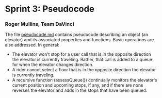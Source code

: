 # Sprint 3: Pseudocode
### Roger Mullins, Team DaVinci

The file [pseudocode.md](pseudocode.md) contains pseudocode describing an object (an elevator) and its associated properties and functions. Basic operations are also addressed. In general:

- The elevator won't stop for a user call that is in the opposite direction the elevator is currently traveling. Rather, that call is added to a queue for when the elevator changes direction.
- A rider cannot select a floor that is in the opposite direction the elevator is currently traveling.
- A recursive function (assessQueue()) continually monitors the elevator's current position and upcoming stops, if any, and if there are none reverses the elevator and adds in the stops that have been queued.

